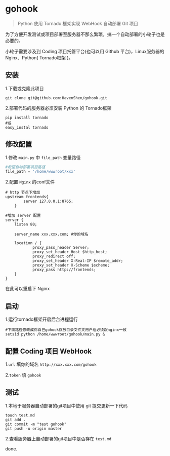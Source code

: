 gohook
===

> Python 使用 Tornado 框架实现 WebHook 自动部署 Git 项目

为了方便开发测试或项目部署至服务器不那么繁琐，搞一个自动部署的小轮子也是必要的。

小轮子需要涉及到 Coding 项目托管平台(也可以用 Github 平台)，Linux服务器的Nginx、Python( Tornado框架 )。

## 安装

1.下载或克隆此项目

```shell
git clone git@github.com:HavenShen/gohook.git
```

2.部署代码的服务器必须安装 Python 的 Tornado框架

```shell
pip install tornado
#或
easy_instal tornado
```

## 修改配置

1.修改 `main.py` 中 `file_path` 变量路径

```python
#希望自动部署项目路径
file_path = '/home/wwwroot/xxx'
```

2.配置 `Nginx` 的conf文件

```shell
# http 节点下增加
upstream frontends{
		server 127.0.0.1:8765;
	}
	
#增加 server 配置
server {
    listen 80;

    server_name xxx.xxx.com; #你的域名

    location / {
            proxy_pass_header Server;
            proxy_set_header Host $http_host;
            proxy_redirect off;
            proxy_set_header X-Real-IP $remote_addr;
            proxy_set_header X-Scheme $scheme;
            proxy_pass http://frontends;
    }
}
```
在此可以重启下 Nginx


## 启动

1.运行tornado框架开启后台进程运行

```shell
#下面路径修改成你自己gohook存放目录文件夹用户组必须跟nginx一致
setsid python /home/wwwroot/gohook/main.py &
```

## 配置 Coding 项目 WebHook 

1.`url` 填你的域名 `http://xxx.xxx.com/gohook`

2.`token` 填 `gohook`

## 测试

1.本地于服务器自动部署的git项目中使用 git 提交更新一下代码

```shell
touch test.md
git add .
git commit -m "test gohook"
git push -u origin master 
```

2.查看服务器上自动部署的git项目中是否存在 `test.md`

done.
